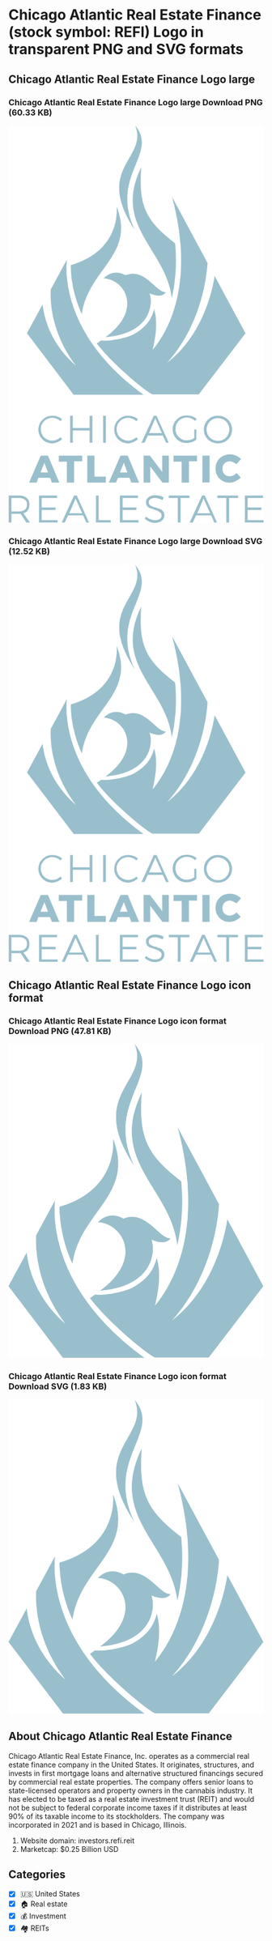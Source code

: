 # Chicago Atlantic Real Estate Finance (stock symbol: REFI) Logo in transparent PNG and SVG formats

## Chicago Atlantic Real Estate Finance Logo large

### Chicago Atlantic Real Estate Finance Logo large Download PNG (60.33 KB)

![Chicago Atlantic Real Estate Finance Logo large Download PNG (60.33 KB)](/img/orig/REFI_BIG-098f8ae4.png)

### Chicago Atlantic Real Estate Finance Logo large Download SVG (12.52 KB)

![Chicago Atlantic Real Estate Finance Logo large Download SVG (12.52 KB)](/img/orig/REFI_BIG-b8b69093.svg)

## Chicago Atlantic Real Estate Finance Logo icon format

### Chicago Atlantic Real Estate Finance Logo icon format Download PNG (47.81 KB)

![Chicago Atlantic Real Estate Finance Logo icon format Download PNG (47.81 KB)](/img/orig/REFI-fc5d22f7.png)

### Chicago Atlantic Real Estate Finance Logo icon format Download SVG (1.83 KB)

![Chicago Atlantic Real Estate Finance Logo icon format Download SVG (1.83 KB)](/img/orig/REFI-45c48815.svg)

## About Chicago Atlantic Real Estate Finance

Chicago Atlantic Real Estate Finance, Inc. operates as a commercial real estate finance company in the United States. It originates, structures, and invests in first mortgage loans and alternative structured financings secured by commercial real estate properties. The company offers senior loans to state-licensed operators and property owners in the cannabis industry. It has elected to be taxed as a real estate investment trust (REIT) and would not be subject to federal corporate income taxes if it distributes at least 90% of its taxable income to its stockholders. The company was incorporated in 2021 and is based in Chicago, Illinois.

1. Website domain: investors.refi.reit
2. Marketcap: $0.25 Billion USD


## Categories
- [x] 🇺🇸 United States
- [x] 🏠 Real estate
- [x] 💰 Investment
- [x] 🏘️ REITs
